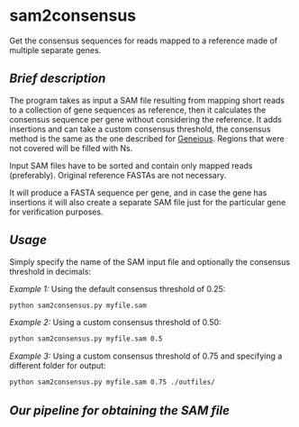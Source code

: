 # sam2consensus
Get the consensus sequences for reads mapped to a reference made of multiple separate genes.

## _Brief description_
The program takes as input a SAM file resulting from mapping short reads to a collection of
gene sequences as reference, then it calculates the consensus sequence per gene without
considering the reference. It adds insertions and can take a custom consensus threshold,
the consensus method is the same as the one described for [Geneious](http://assets.geneious.com/manual/8.1/GeneiousManualse41.html). Regions that were not covered will be filled with Ns.

Input SAM files have to be sorted and contain only mapped reads (preferably). Original reference FASTAs are not necessary.

It will produce a FASTA sequence per gene, and in case the gene has insertions it will also create
a separate SAM file just for the particular gene for verification purposes.

## _Usage_
Simply specify the name of the SAM input file and optionally the consensus threshold in decimals:

_Example 1:_ Using the default consensus threshold of 0.25:
```bash
python sam2consensus.py myfile.sam
```

_Example 2:_ Using a custom consensus threshold of 0.50:
```bash
python sam2consensus.py myfile.sam 0.5
```

_Example 3:_ Using a custom consensus threshold of 0.75 and specifying a different folder for output:
```bash
python sam2consensus.py myfile.sam 0.75 ./outfiles/
```

## _Our pipeline for obtaining the SAM file_
